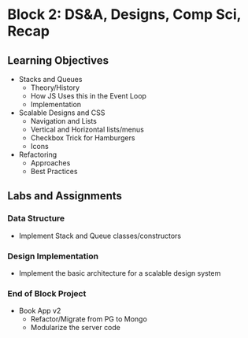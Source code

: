 # Block 2: DS&A, Designs, Comp Sci, Recap

## Learning Objectives
* Stacks and Queues
  * Theory/History
  * How JS Uses this in the Event Loop
  * Implementation
* Scalable Designs and CSS
  * Navigation and Lists
  * Vertical and Horizontal lists/menus
  * Checkbox Trick for Hamburgers
  * Icons
* Refactoring 
  * Approaches
  * Best Practices

## Labs and Assignments

### Data Structure
* Implement Stack and Queue classes/constructors

### Design Implementation
* Implement the basic architecture for a scalable design system

### End of Block Project
* Book App v2
  * Refactor/Migrate from PG to Mongo
  * Modularize the server code
